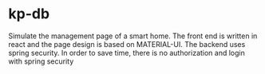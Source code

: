 # kp-db
Simulate the management page of a smart home. The front end is written in react and the page design is based on MATERIAL-UI. The backend uses spring security. In order to save time, there is no authorization and login with spring security
